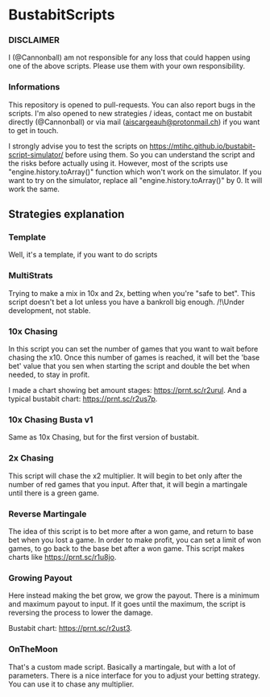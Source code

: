 # BustabitScripts

### DISCLAIMER
I (@Cannonball) am not responsible for any loss that could happen using one of the above scripts. Please use them with your own responsibility.

### Informations
This repository is opened to pull-requests. You can also report bugs in the scripts.
I'm also opened to new strategies / ideas, contact me on bustabit directly (@Cannonball) or via mail (aiscargeauh@protonmail.ch) if you want to get in touch.

I strongly advise you to test the scripts on https://mtihc.github.io/bustabit-script-simulator/ before using them. So you can understand the script and the risks before actually using it.
However, most of the scripts use "engine.history.toArray()" function which won't work on the simulator. If you want to try on the simulator, replace all "engine.history.toArray()" by 0. It will work the same.

## Strategies explanation

### Template
Well, it's a template, if you want to do scripts

### MultiStrats
Trying to make a mix in 10x and 2x, betting when you're "safe to bet".
This script doesn't bet a lot unless you have a bankroll big enough.
/!\Under development, not stable.

### 10x Chasing
In this script you can set the number of games that you want to wait before chasing the x10. Once this number of games is reached, it will bet the 'base bet' value that you sen when starting the script and double the bet when needed, to stay in profit.

I made a chart showing bet amount stages:  https://prnt.sc/r2urul.
And a typical bustabit chart: https://prnt.sc/r2us7p.

### 10x Chasing Busta v1
Same as 10x Chasing, but for the first version of bustabit.

### 2x Chasing
This script will chase the x2 multiplier.
It will begin to bet only after the number of red games that you input. After that, it will begin a martingale until there is a green game.

### Reverse Martingale
The idea of this script is to bet more after a won game, and return to base bet when you lost a game.
In order to make profit, you can set a limit of won games, to go back to the base bet after a won game. 
This script makes charts like https://prnt.sc/r1u8jo.

### Growing Payout
Here instead making the bet grow, we grow the payout.
There is a minimum and maximum payout to input. If it goes until the maximum, the script is reversing the process to lower the damage.

Bustabit chart: https://prnt.sc/r2ust3.

### OnTheMoon
That's a custom made script. Basically a martingale, but with a lot of parameters.
There is a nice interface for you to adjust your betting strategy.
You can use it to chase any multiplier.